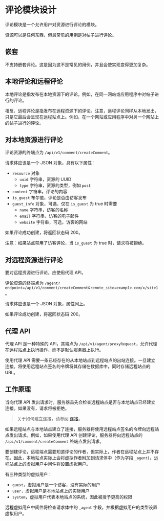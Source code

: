 # 评论模块设计

评论模块是一个允许用户对资源进行评论的模块。

资源可以是任何东西，但最常见的用例是对帖子进行评论。

## 嵌套

不支持嵌套评论。这是因为这不是常见的用例，并且会使实现变得更加复杂。

## 本地评论和远程评论

本地评论是指发布在本地资源下的评论。例如，在同一网站或应用程序中对帖子进行的评论。

相反，远程评论是指发布在远程资源下的评论。注意，远程评论同样从本地发出，只是它最后会呈现在远程站点上。例如，在一个网站或应用程序中对另一个网站上的帖子进行的评论。

## 对本地资源进行评论

评论资源的终端点为 `/api/v1/comment/createComment`。

请求体应该是一个 JSON 对象，具有以下属性：

- `resource` 对象
  - `uuid` 字符串，资源的 UUID
  - `type` 字符串，资源的类型，例如 `post`
- `content` 字符串，评论的内容
- `is_guest` 布尔值，评论是否由访客发布
- `guest_info` 对象，可选，仅在 `is_guest` 为 true 时需要
  - `name` 字符串，访客的名称
  - `email` 字符串，访客的电子邮件
  - `website` 字符串，可选，访客的网站

如果评论成功创建，将返回状态码 200。

注意：如果站点禁用了访客评论，当 `is_guest` 为 true 时，请求将被拒绝。

## 对远程资源进行评论

要对远程资源进行评论，应使用代理 API。

评论资源的终端点为 `/agent?endpoint=/api/v1/comment/createComment&remote_site=example.com/x/site1`。

请求体应该是一个 JSON 对象，属性同上。

如果评论成功创建，将返回状态码 200。

## 代理 API

代理 API 是一种特殊的 API，其端点为 `/api/v1/agent/proxyRequest`，允许代理在远程站点上执行操作，而不是默认服务器上执行。

使用代理 API 需要一条已经存在的从本地站点到远程站点的出站连接。一旦建立连接，将使用远程站点签名的令牌将其存储在数据库中，同时存储远程站点的 URL。

## 工作原理

当向代理 API 发出请求时，服务器首先会检查远程站点是否与本地站点已经建立连接。如果没有，请求将被拒绝。

> 关于如何建立连接，请参阅 [连接](https://todo)。

如果远程站点与本地站点建立了连接，服务器将使用远程站点签名的令牌向远程站点发出请求。例如，如果使用代理 API 创建评论，服务器将向远程站点的 `/api/v1/comment/createComment` 终端点发出请求。

要创建评论，远程端点需要知道评论的作者，但实际上，作者在远程站点上并不存在。因此，本地站点实际上会将虚拟作者附加到请求体中（作为字段 `_agent`），远程站点上的虚拟用户中间件将设置虚拟用户。

有三种类型的虚拟用户：

- `guest`，虚拟用户是一个访客，没有实际的用户
- `user`，虚拟用户是本地站点上的实际用户
- `system`，虚拟用户代表本地站点的系统，因此被授予更高的权限

远程虚拟用户中间件将检查请求体中的 `_agent` 字段，并根据虚拟用户的类型设置虚拟用户。
